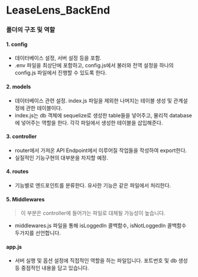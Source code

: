 # LeaseLens_BackEnd

### 폴더의 구조 및 역할
#### 1. config
- 데이터베이스 설정, 서버 설정 등을 포함.
- .env 파일을 최상단에 포함하고, config.js에서 불러와 전역 설정을 하나의 config.js 파일에서 진행할 수 있도록 한다.
#### 2. models
- 데이터베이스 관련 설정. index.js 파일을 제외한 나머지는 테이블 생성 및 관계설정에 관한 테이블이다.
- index.js는 db 객체에 sequelize로 생성한 table들을 넣어주고, 물리적 database에 넣어주는 역할을 한다. 각각 파일에서  생성한 테이블을 삽입해준다.
#### 3. controller
-  router에서 가져온 API Endpoint에서 이루어질 작업들을 작성하여 export한다.
-  실질적인 기능구현의 대부분을 차지할 예정.
#### 4. routes
- 기능별로 엔드포인트를 분류한다. 유사한 기능은 같은 파일에서 처리한다.
#### 5. Middlewares
> 이 부분은 controller에 들어가는 파일로 대체될 가능성이 높습니다.
- middlewares.js 파일을 통해 isLoggedIn 콜백함수, isNotLoggedIn 콜백함수 두가지를 선언합니다.
  
#### app.js
- 서버 실행 및 옵션 설정에 직접적인 역할을 하는 파일입니다. 포트번호 및 db 생성 등 중점적인 내용을 담고 있습니다.